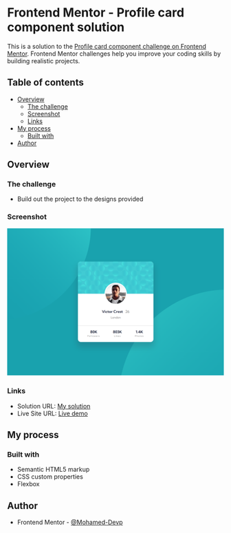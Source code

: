 # Frontend Mentor - Profile card component solution

This is a solution to the [Profile card component challenge on Frontend Mentor](https://www.frontendmentor.io/challenges/profile-card-component-cfArpWshJ). Frontend Mentor challenges help you improve your coding skills by building realistic projects. 

## Table of contents

- [Overview](#overview)
  - [The challenge](#the-challenge)
  - [Screenshot](#screenshot)
  - [Links](#links)
- [My process](#my-process)
  - [Built with](#built-with)
- [Author](#author)

## Overview

### The challenge

- Build out the project to the designs provided

### Screenshot

![Demo screenshot](screenshot.png)

### Links

- Solution URL: [My solution](https://www.frontendmentor.io/solutions/responsive-profile-card-1Z_GWphV1L)
- Live Site URL: [Live demo](https://mohamed-devp.github.io/profile-card/)

## My process

### Built with

- Semantic HTML5 markup
- CSS custom properties
- Flexbox

## Author

- Frontend Mentor - [@Mohamed-Devp](https://www.frontendmentor.io/profile/Mohamed-Devp)